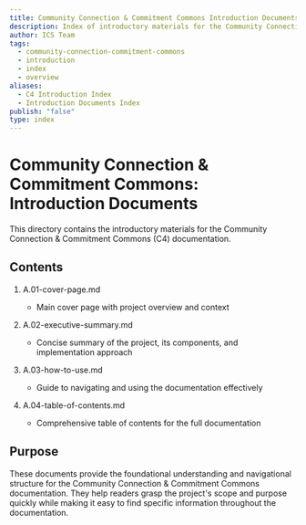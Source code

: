 ```yaml
---
title: Community Connection & Commitment Commons Introduction Documents
description: Index of introductory materials for the Community Connection & Commitment Commons (C4) documentation
author: ICS Team
tags:
  - community-connection-commitment-commons
  - introduction
  - index
  - overview
aliases:
  - C4 Introduction Index
  - Introduction Documents Index
publish: "false"
type: index
---
```


# Community Connection & Commitment Commons: Introduction Documents

This directory contains the introductory materials for the Community Connection & Commitment Commons (C4) documentation.

## Contents

1. A.01-cover-page.md
   - Main cover page with project overview and context

2. A.02-executive-summary.md
   - Concise summary of the project, its components, and implementation approach

3. A.03-how-to-use.md
   - Guide to navigating and using the documentation effectively

4. A.04-table-of-contents.md
   - Comprehensive table of contents for the full documentation

## Purpose

These documents provide the foundational understanding and navigational structure for the Community Connection & Commitment Commons documentation. They help readers grasp the project's scope and purpose quickly while making it easy to find specific information throughout the documentation.